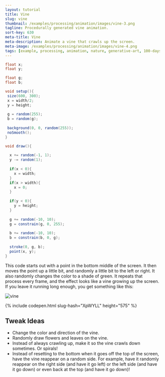 ```yaml
---
layout: tutorial
title: Vine
slug: vine
thumbnail: /examples/processing/animation/images/vine-3.png
tagline: Procedurally generated vine animation.
sort-key: 630
meta-title: Vine
meta-description: Animate a vine that crawls up the screen.
meta-image: /examples/processing/animation/images/vine-4.png
tags: [example, processing, animation, nature, generative-art, 100-days-of-code]
---
```


```java
float x;
float y;

float g;
float b;

void setup(){
 size(600, 300);
 x = width/2;
 y = height;
 
 g = random(255);
 b = random(g);
 
 background(0, 0, random(255));
 noSmooth();
}

void draw(){
 
  x += random(-1, 1);
  y -= random(1);
  
  if(x < 0){
    x = width;
  }
  if(x > width){
    x = 0;
  }
  
  if(y < 0){
    y = height;
  }
  
  g += random(-10, 10);
  g = constrain(g, 0, 255);
  
  b += random(-10, 10);
  b = constrain(b, 0, g);
  
  stroke(0, g, b);
  point(x, y);
}
```

This code starts out with a point in the bottom middle of the screen. It then moves the point up a little bit, and randomly a little bit to the left or right. It also randomly changes the color to a shade of green. It repeats that process every frame, and the effect looks like a vine growing up the screen. If you leave it running long enough, you get something like this:

![vine](/examples/processing/animation/images/vine-1.png)

{% include codepen.html slug-hash="XpWYLL" height="575" %}

## Tweak Ideas

- Change the color and direction of the vine.
- Randomly draw flowers and leaves on the vine.
- Instead of always crawling up, make it so the vine crawls down sometimes. Or spirals!
- Instead of resetting to the bottom when it goes off the top of the screen, have the vine reappear on a random side. For example, have it randomly reappear on the right side (and have it go left) or the left side (and have it go down) or even back at the top (and have it go down)!
